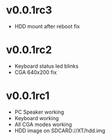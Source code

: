 # v0.0.1rc3
- HDD mount after reboot fix

# v0.0.1rc2
- Keyboard status led blinks
- CGA 640x200 fix

# v0.0.1rc1
- PC Speaker working
- Keyboard working
- All CGA modes working
- HDD image on SDCARD://XT/hdd.img
 